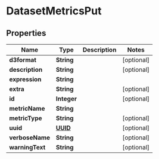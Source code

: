 # DatasetMetricsPut

## Properties
Name | Type | Description | Notes
------------ | ------------- | ------------- | -------------
**d3format** | **String** |  |  [optional]
**description** | **String** |  |  [optional]
**expression** | **String** |  | 
**extra** | **String** |  |  [optional]
**id** | **Integer** |  |  [optional]
**metricName** | **String** |  | 
**metricType** | **String** |  |  [optional]
**uuid** | [**UUID**](UUID.md) |  |  [optional]
**verboseName** | **String** |  |  [optional]
**warningText** | **String** |  |  [optional]

